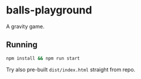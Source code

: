 # balls-playground

A gravity game.

## Running

```sh
npm install && npm run start
```
Try also pre-built `dist/index.html` straight from repo.
